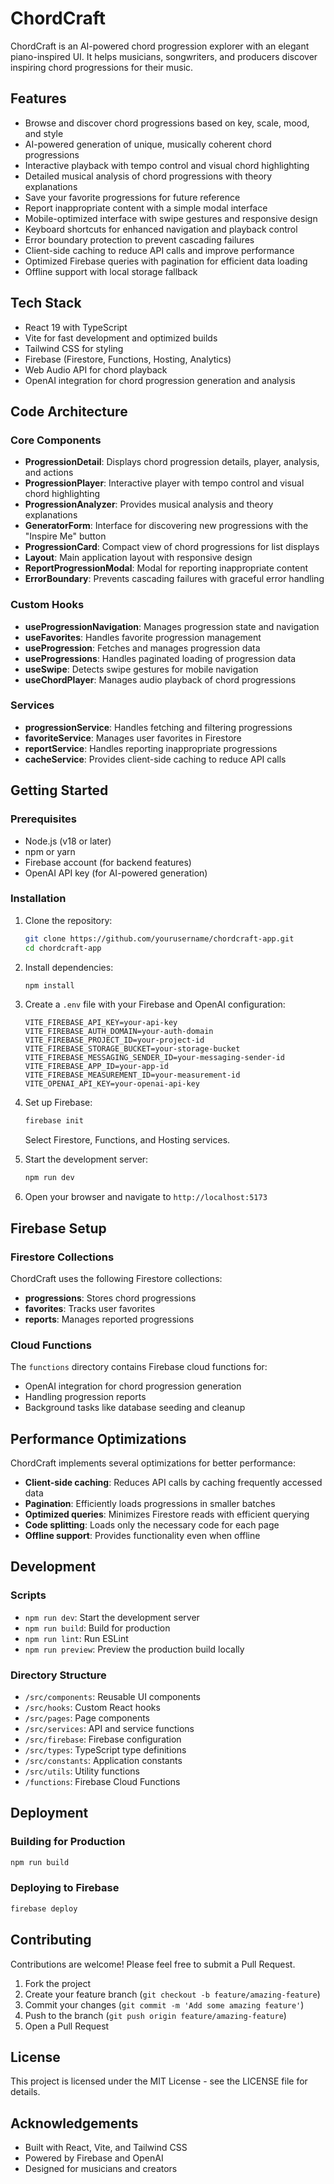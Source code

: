 # ChordCraft

ChordCraft is an AI-powered chord progression explorer with an elegant piano-inspired UI. It helps musicians, songwriters, and producers discover inspiring chord progressions for their music.

## Features

- Browse and discover chord progressions based on key, scale, mood, and style
- AI-powered generation of unique, musically coherent chord progressions
- Interactive playback with tempo control and visual chord highlighting
- Detailed musical analysis of chord progressions with theory explanations
- Save your favorite progressions for future reference
- Report inappropriate content with a simple modal interface
- Mobile-optimized interface with swipe gestures and responsive design
- Keyboard shortcuts for enhanced navigation and playback control
- Error boundary protection to prevent cascading failures
- Client-side caching to reduce API calls and improve performance
- Optimized Firebase queries with pagination for efficient data loading
- Offline support with local storage fallback

## Tech Stack

- React 19 with TypeScript
- Vite for fast development and optimized builds
- Tailwind CSS for styling
- Firebase (Firestore, Functions, Hosting, Analytics)
- Web Audio API for chord playback
- OpenAI integration for chord progression generation and analysis

## Code Architecture

### Core Components

- **ProgressionDetail**: Displays chord progression details, player, analysis, and actions
- **ProgressionPlayer**: Interactive player with tempo control and visual chord highlighting
- **ProgressionAnalyzer**: Provides musical analysis and theory explanations
- **GeneratorForm**: Interface for discovering new progressions with the "Inspire Me" button
- **ProgressionCard**: Compact view of chord progressions for list displays
- **Layout**: Main application layout with responsive design
- **ReportProgressionModal**: Modal for reporting inappropriate content
- **ErrorBoundary**: Prevents cascading failures with graceful error handling

### Custom Hooks

- **useProgressionNavigation**: Manages progression state and navigation
- **useFavorites**: Handles favorite progression management
- **useProgression**: Fetches and manages progression data
- **useProgressions**: Handles paginated loading of progression data
- **useSwipe**: Detects swipe gestures for mobile navigation
- **useChordPlayer**: Manages audio playback of chord progressions

### Services

- **progressionService**: Handles fetching and filtering progressions
- **favoriteService**: Manages user favorites in Firestore
- **reportService**: Handles reporting inappropriate progressions
- **cacheService**: Provides client-side caching to reduce API calls

## Getting Started

### Prerequisites

- Node.js (v18 or later)
- npm or yarn
- Firebase account (for backend features)
- OpenAI API key (for AI-powered generation)

### Installation

1. Clone the repository:

   ```bash
   git clone https://github.com/yourusername/chordcraft-app.git
   cd chordcraft-app
   ```

2. Install dependencies:

   ```bash
   npm install
   ```

3. Create a `.env` file with your Firebase and OpenAI configuration:

   ```env
   VITE_FIREBASE_API_KEY=your-api-key
   VITE_FIREBASE_AUTH_DOMAIN=your-auth-domain
   VITE_FIREBASE_PROJECT_ID=your-project-id
   VITE_FIREBASE_STORAGE_BUCKET=your-storage-bucket
   VITE_FIREBASE_MESSAGING_SENDER_ID=your-messaging-sender-id
   VITE_FIREBASE_APP_ID=your-app-id
   VITE_FIREBASE_MEASUREMENT_ID=your-measurement-id
   VITE_OPENAI_API_KEY=your-openai-api-key
   ```

4. Set up Firebase:
   
   ```bash
   firebase init
   ```
   
   Select Firestore, Functions, and Hosting services.

5. Start the development server:

   ```bash
   npm run dev
   ```

6. Open your browser and navigate to `http://localhost:5173`

## Firebase Setup

### Firestore Collections

ChordCraft uses the following Firestore collections:

- **progressions**: Stores chord progressions
- **favorites**: Tracks user favorites
- **reports**: Manages reported progressions

### Cloud Functions

The `functions` directory contains Firebase cloud functions for:

- OpenAI integration for chord progression generation
- Handling progression reports
- Background tasks like database seeding and cleanup

## Performance Optimizations

ChordCraft implements several optimizations for better performance:

- **Client-side caching**: Reduces API calls by caching frequently accessed data
- **Pagination**: Efficiently loads progressions in smaller batches
- **Optimized queries**: Minimizes Firestore reads with efficient querying
- **Code splitting**: Loads only the necessary code for each page
- **Offline support**: Provides functionality even when offline

## Development

### Scripts

- `npm run dev`: Start the development server
- `npm run build`: Build for production
- `npm run lint`: Run ESLint
- `npm run preview`: Preview the production build locally

### Directory Structure

- `/src/components`: Reusable UI components
- `/src/hooks`: Custom React hooks
- `/src/pages`: Page components
- `/src/services`: API and service functions
- `/src/firebase`: Firebase configuration
- `/src/types`: TypeScript type definitions
- `/src/constants`: Application constants
- `/src/utils`: Utility functions
- `/functions`: Firebase Cloud Functions

## Deployment

### Building for Production

```bash
npm run build
```

### Deploying to Firebase

```bash
firebase deploy
```

## Contributing

Contributions are welcome! Please feel free to submit a Pull Request.

1. Fork the project
2. Create your feature branch (`git checkout -b feature/amazing-feature`)
3. Commit your changes (`git commit -m 'Add some amazing feature'`)
4. Push to the branch (`git push origin feature/amazing-feature`)
5. Open a Pull Request

## License

This project is licensed under the MIT License - see the LICENSE file for details.

## Acknowledgements

- Built with React, Vite, and Tailwind CSS
- Powered by Firebase and OpenAI
- Designed for musicians and creators
